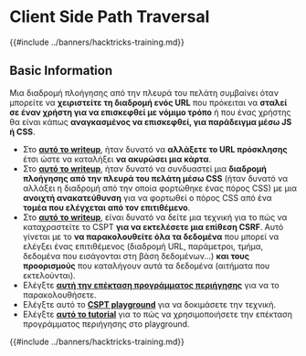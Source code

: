 # Client Side Path Traversal

{{#include ../banners/hacktricks-training.md}}

## Basic Information

Μια διαδρομή πλοήγησης από την πλευρά του πελάτη συμβαίνει όταν μπορείτε να **χειριστείτε τη διαδρομή ενός URL** που πρόκειται να **σταλεί σε έναν χρήστη για να επισκεφθεί με νόμιμο τρόπο** ή που ένας χρήστης θα είναι κάπως **αναγκασμένος να επισκεφθεί, για παράδειγμα μέσω JS ή CSS**.

- Στο [**αυτό το writeup**](https://erasec.be/blog/client-side-path-manipulation/), ήταν δυνατό να **αλλάξετε το URL πρόσκλησης** έτσι ώστε να καταλήξει **να ακυρώσει μια κάρτα**.
- Στο [**αυτό το writeup**](https://mr-medi.github.io/research/2022/11/04/practical-client-side-path-traversal-attacks.html), ήταν δυνατό να συνδυαστεί μια **διαδρομή πλοήγησης από την πλευρά του πελάτη μέσω CSS** (ήταν δυνατό να αλλάξει η διαδρομή από την οποία φορτώθηκε ένας πόρος CSS) με μια **ανοιχτή ανακατεύθυνση** για να φορτωθεί ο πόρος CSS από ένα **τομέα που ελέγχεται από τον επιτιθέμενο**.
- Στο [**αυτό το writeup**](https://blog.doyensec.com/2024/07/02/cspt2csrf.html), είναι δυνατό να δείτε μια τεχνική για το πώς να καταχραστείτε το CSPT **για να εκτελέσετε μια επίθεση CSRF**. Αυτό γίνεται με το **να παρακολουθείτε όλα τα δεδομένα** που μπορεί να ελέγξει ένας επιτιθέμενος (διαδρομή URL, παράμετροι, τμήμα, δεδομένα που εισάγονται στη βάση δεδομένων...) **και τους προορισμούς** που καταλήγουν αυτά τα δεδομένα (αιτήματα που εκτελούνται).
- Ελέγξτε [**αυτή την επέκταση προγράμματος περιήγησης**](https://addons.mozilla.org/en-US/firefox/addon/eval-villain/) για να το παρακολουθήσετε.
- Ελέγξτε αυτό το [**CSPT playground**](https://github.com/doyensec/CSPTPlayground) για να δοκιμάσετε την τεχνική.
- Ελέγξτε [**αυτό το tutorial**](https://blog.doyensec.com/2024/12/03/cspt-with-eval-villain.html) για το πώς να χρησιμοποιήσετε την επέκταση προγράμματος περιήγησης στο playground.

{{#include ../banners/hacktricks-training.md}}
